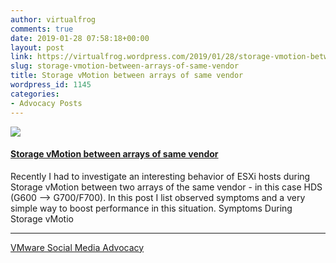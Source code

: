 ```yaml
---
author: virtualfrog
comments: true
date: 2019-01-28 07:58:18+00:00
layout: post
link: https://virtualfrog.wordpress.com/2019/01/28/storage-vmotion-between-arrays-of-same-vendor/
slug: storage-vmotion-between-arrays-of-same-vendor
title: Storage vMotion between arrays of same vendor
wordpress_id: 1145
categories:
- Advocacy Posts
---
```


[![](https://d3utlhu53nfcwz.cloudfront.net/171901/cdnImage/article/5ef41f04-d8e7-4a84-9327-c50a6a5f50cc/?size=Box320)](http://bit.ly/2B57xqQ)

#### [Storage vMotion between arrays of same vendor](http://bit.ly/2B57xqQ)

Recently I had to investigate an interesting behavior of ESXi hosts during Storage vMotion between two arrays of the same vendor - in this case HDS (G600 --> G700/F700). In this post I list observed symptoms and a very simple way to boost performance in this situation. Symptoms During Storage vMotio

* * *

[VMware Social Media Advocacy](http://advocacy.vmware.com)
